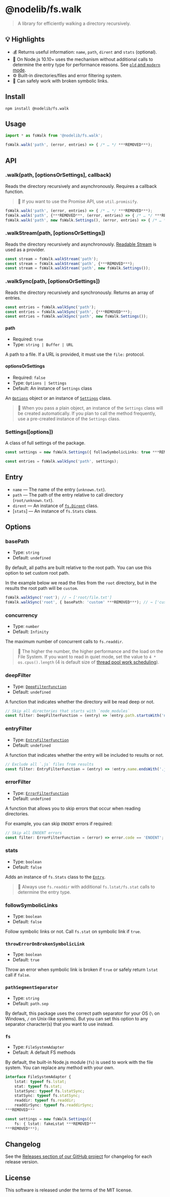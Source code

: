 # @nodelib/fs.walk

> A library for efficiently walking a directory recursively.

## :bulb: Highlights

* :moneybag: Returns useful information: `name`, `path`, `dirent` and `stats` (optional).
* :rocket: On Node.js 10.10+ uses the mechanism without additional calls to determine the entry type for performance reasons. See [`old` and `modern` mode](https://github.com/nodelib/nodelib/blob/master/packages/fs/fs.scandir/README.md#old-and-modern-mode).
* :gear: Built-in directories/files and error filtering system.
* :link: Can safely work with broken symbolic links.

## Install

```console
npm install @nodelib/fs.walk
```

## Usage

```ts
import * as fsWalk from '@nodelib/fs.walk';

fsWalk.walk('path', (error, entries) => { /* … */ ***REMOVED***);
```

## API

### .walk(path, [optionsOrSettings], callback)

Reads the directory recursively and asynchronously. Requires a callback function.

> :book: If you want to use the Promise API, use `util.promisify`.

```ts
fsWalk.walk('path', (error, entries) => { /* … */ ***REMOVED***);
fsWalk.walk('path', {***REMOVED***, (error, entries) => { /* … */ ***REMOVED***);
fsWalk.walk('path', new fsWalk.Settings(), (error, entries) => { /* … */ ***REMOVED***);
```

### .walkStream(path, [optionsOrSettings])

Reads the directory recursively and asynchronously. [Readable Stream](https://nodejs.org/dist/latest-v12.x/docs/api/stream.html#stream_readable_streams) is used as a provider.

```ts
const stream = fsWalk.walkStream('path');
const stream = fsWalk.walkStream('path', {***REMOVED***);
const stream = fsWalk.walkStream('path', new fsWalk.Settings());
```

### .walkSync(path, [optionsOrSettings])

Reads the directory recursively and synchronously. Returns an array of entries.

```ts
const entries = fsWalk.walkSync('path');
const entries = fsWalk.walkSync('path', {***REMOVED***);
const entries = fsWalk.walkSync('path', new fsWalk.Settings());
```

#### path

* Required: `true`
* Type: `string | Buffer | URL`

A path to a file. If a URL is provided, it must use the `file:` protocol.

#### optionsOrSettings

* Required: `false`
* Type: `Options | Settings`
* Default: An instance of `Settings` class

An [`Options`](#options) object or an instance of [`Settings`](#settings) class.

> :book: When you pass a plain object, an instance of the `Settings` class will be created automatically. If you plan to call the method frequently, use a pre-created instance of the `Settings` class.

### Settings([options])

A class of full settings of the package.

```ts
const settings = new fsWalk.Settings({ followSymbolicLinks: true ***REMOVED***);

const entries = fsWalk.walkSync('path', settings);
```

## Entry

* `name` — The name of the entry (`unknown.txt`).
* `path` — The path of the entry relative to call directory (`root/unknown.txt`).
* `dirent` — An instance of [`fs.Dirent`](./src/types/index.ts) class.
* [`stats`] — An instance of `fs.Stats` class.

## Options

### basePath

* Type: `string`
* Default: `undefined`

By default, all paths are built relative to the root path. You can use this option to set custom root path.

In the example below we read the files from the `root` directory, but in the results the root path will be `custom`.

```ts
fsWalk.walkSync('root'); // → ['root/file.txt']
fsWalk.walkSync('root', { basePath: 'custom' ***REMOVED***); // → ['custom/file.txt']
```

### concurrency

* Type: `number`
* Default: `Infinity`

The maximum number of concurrent calls to `fs.readdir`.

> :book: The higher the number, the higher performance and the load on the File System. If you want to read in quiet mode, set the value to `4 * os.cpus().length` (4 is default size of [thread pool work scheduling](http://docs.libuv.org/en/v1.x/threadpool.html#thread-pool-work-scheduling)).

### deepFilter

* Type: [`DeepFilterFunction`](./src/settings.ts)
* Default: `undefined`

A function that indicates whether the directory will be read deep or not.

```ts
// Skip all directories that starts with `node_modules`
const filter: DeepFilterFunction = (entry) => !entry.path.startsWith('node_modules');
```

### entryFilter

* Type: [`EntryFilterFunction`](./src/settings.ts)
* Default: `undefined`

A function that indicates whether the entry will be included to results or not.

```ts
// Exclude all `.js` files from results
const filter: EntryFilterFunction = (entry) => !entry.name.endsWith('.js');
```

### errorFilter

* Type: [`ErrorFilterFunction`](./src/settings.ts)
* Default: `undefined`

A function that allows you to skip errors that occur when reading directories.

For example, you can skip `ENOENT` errors if required:

```ts
// Skip all ENOENT errors
const filter: ErrorFilterFunction = (error) => error.code == 'ENOENT';
```

### stats

* Type: `boolean`
* Default: `false`

Adds an instance of `fs.Stats` class to the [`Entry`](#entry).

> :book: Always use `fs.readdir` with additional `fs.lstat/fs.stat` calls to determine the entry type.

### followSymbolicLinks

* Type: `boolean`
* Default: `false`

Follow symbolic links or not. Call `fs.stat` on symbolic link if `true`.

### `throwErrorOnBrokenSymbolicLink`

* Type: `boolean`
* Default: `true`

Throw an error when symbolic link is broken if `true` or safely return `lstat` call if `false`.

### `pathSegmentSeparator`

* Type: `string`
* Default: `path.sep`

By default, this package uses the correct path separator for your OS (`\` on Windows, `/` on Unix-like systems). But you can set this option to any separator character(s) that you want to use instead.

### `fs`

* Type: `FileSystemAdapter`
* Default: A default FS methods

By default, the built-in Node.js module (`fs`) is used to work with the file system. You can replace any method with your own.

```ts
interface FileSystemAdapter {
	lstat: typeof fs.lstat;
	stat: typeof fs.stat;
	lstatSync: typeof fs.lstatSync;
	statSync: typeof fs.statSync;
	readdir: typeof fs.readdir;
	readdirSync: typeof fs.readdirSync;
***REMOVED***

const settings = new fsWalk.Settings({
	fs: { lstat: fakeLstat ***REMOVED***
***REMOVED***);
```

## Changelog

See the [Releases section of our GitHub project](https://github.com/nodelib/nodelib/releases) for changelog for each release version.

## License

This software is released under the terms of the MIT license.
